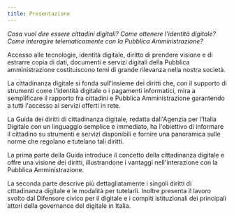 ```yaml
---
title: Presentazione
---
```


_Cosa vuol dire essere cittadini digitali? Come ottenere l'identità digitale? Come interagire
telematicamente con la Pubblica Amministrazione?_

Accesso alle tecnologie, identità digitale, diritto di prendere visione e di estrarre copia di dati,
documenti e servizi digitali della Pubblica amministrazione costituiscono temi di grande rilevanza
nella nostra società.

La cittadinanza digitale si fonda sull'insieme dei diritti che, con il supporto di strumenti come
l'identità digitale o i pagamenti informatici, mira a semplificare il rapporto fra cittadini e Pubblica
Amministrazione garantendo a tutti l'accesso ai servizi offerti in rete.

La Guida dei diritti di cittadinanza digitale, redatta dall'Agenzia per l'Italia Digitale con un
linguaggio semplice e immediato, ha l'obiettivo di informare il cittadino su strumenti e servizi
disponibili e fornire una panoramica sulle norme che regolano e tutelano tali diritti.

La prima parte della Guida introduce il concetto della cittadinanza digitale e offre una visione dei
diritti, illustrandone i vantaggi nell'interazione con la Pubblica Amministrazione.

La seconda parte descrive più dettagliatamente i singoli diritti di cittadinanza digitale e le modalità
per tutelarli. Inoltre presenta il lavoro svolto dal Difensore civico per il digitale e i compiti
istituzionali dei principali attori della governance del digitale in Italia.
